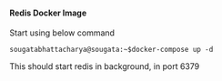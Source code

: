 #### Redis Docker Image
Start using below command 
```console
sougatabhattacharya@sougata:~$docker-compose up -d 

```

This should start redis in background, in port 6379


